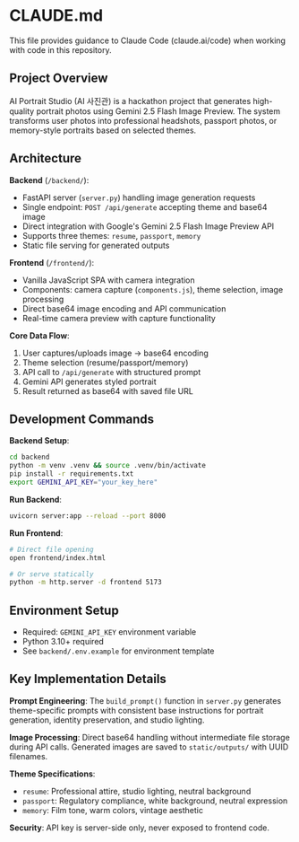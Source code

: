# CLAUDE.md

This file provides guidance to Claude Code (claude.ai/code) when working with code in this repository.

## Project Overview

AI Portrait Studio (AI 사진관) is a hackathon project that generates high-quality portrait photos using Gemini 2.5 Flash Image Preview. The system transforms user photos into professional headshots, passport photos, or memory-style portraits based on selected themes.

## Architecture

**Backend** (`/backend/`):
- FastAPI server (`server.py`) handling image generation requests
- Single endpoint: `POST /api/generate` accepting theme and base64 image
- Direct integration with Google's Gemini 2.5 Flash Image Preview API
- Supports three themes: `resume`, `passport`, `memory`
- Static file serving for generated outputs

**Frontend** (`/frontend/`):
- Vanilla JavaScript SPA with camera integration
- Components: camera capture (`components.js`), theme selection, image processing
- Direct base64 image encoding and API communication
- Real-time camera preview with capture functionality

**Core Data Flow**:
1. User captures/uploads image → base64 encoding
2. Theme selection (resume/passport/memory) 
3. API call to `/api/generate` with structured prompt
4. Gemini API generates styled portrait
5. Result returned as base64 with saved file URL

## Development Commands

**Backend Setup**:
```bash
cd backend
python -m venv .venv && source .venv/bin/activate
pip install -r requirements.txt
export GEMINI_API_KEY="your_key_here"
```

**Run Backend**:
```bash
uvicorn server:app --reload --port 8000
```

**Run Frontend**:
```bash
# Direct file opening
open frontend/index.html

# Or serve statically
python -m http.server -d frontend 5173
```

## Environment Setup

- Required: `GEMINI_API_KEY` environment variable
- Python 3.10+ required
- See `backend/.env.example` for environment template

## Key Implementation Details

**Prompt Engineering**: The `build_prompt()` function in `server.py` generates theme-specific prompts with consistent base instructions for portrait generation, identity preservation, and studio lighting.

**Image Processing**: Direct base64 handling without intermediate file storage during API calls. Generated images are saved to `static/outputs/` with UUID filenames.

**Theme Specifications**:
- `resume`: Professional attire, studio lighting, neutral background
- `passport`: Regulatory compliance, white background, neutral expression  
- `memory`: Film tone, warm colors, vintage aesthetic

**Security**: API key is server-side only, never exposed to frontend code.